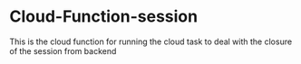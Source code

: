 # Cloud-Function-session
This is the cloud function for running the cloud task to deal with the closure of the session from backend
